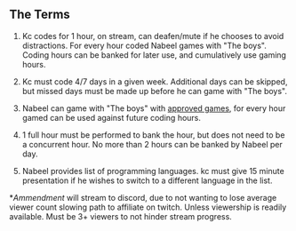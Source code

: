 ## The Terms
1. Kc codes for 1 hour, on stream, can deafen/mute if he chooses to avoid distractions. For every hour coded Nabeel games with "The boys". Coding hours can be banked for later use, and cumulatively use gaming hours.

1. Kc must code 4/7 days in a given week. Additional days can be skipped, but missed days must be made up before he can game with "The boys".

1. Nabeel can game with "The boys" with [approved games](/approved-games.md), for every hour gamed can be used against future coding hours.

1. 1 full hour must be performed to bank the hour, but does not need to be a concurrent hour. No more than 2 hours can be banked by Nabeel per day.

1. Nabeel provides list of programming languages. kc must give 15 minute presentation if he wishes to switch to a different language in the list.

\**Ammendment* will stream to discord, due to not wanting to lose average viewer count slowing path to affiliate on twitch. Unless viewership is readily available. Must be 3+ viewers to not hinder stream progress.
